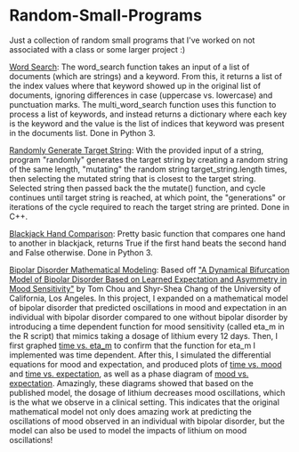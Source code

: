 # Random-Small-Programs
Just a collection of random small programs that I've worked on not associated with a class or some larger project :)

[Word Search](https://github.com/ankushbharadwaj/Random-Small-Programs/blob/master/Word%20Search): The word_search function takes an input of a list of documents (which are strings) and a keyword. From this, it returns a list of the index values where that keyword showed up in the original list of documents, ignoring differences in case (uppercase vs. lowercase) and punctuation marks. The multi_word_search function uses this function to process a list of keywords, and instead returns a dictionary where each key is the keyword and the value is the list of indices that keyword was present in the documents list. Done in Python 3. 

[Randomly Generate Target String](https://github.com/ankushbharadwaj/Random-Small-Programs/blob/master/Randomly%20Generate%20Target%20String): With the provided input of a string, program "randomly" generates the target string by creating a random string of the same length, "mutating" the random string target_string.length times, then selecting the mutated string that is closest to the target string. Selected string then passed back the the mutate() function, and cycle continues until target string is reached, at which point, the "generations" or iterations of the cycle required to reach the target string are printed. Done in C++. 

[Blackjack Hand Comparison](https://github.com/ankushbharadwaj/Random-Small-Programs/blob/master/Blackjack%20Hand%20Comparison): Pretty basic function that compares one hand to another in blackjack, returns True if the first hand beats the second hand and False otherwise. Done in Python 3. 

[Bipolar Disorder Mathematical Modeling](https://github.com/ankushbharadwaj/Random-Small-Programs/tree/master/Bipolar%20Disorder%20Mathematical%20Modeling): Based off ["A Dynamical Bifurcation Model of Bipolar Disorder Based on Learned Expectation and Asymmetry in Mood Sensitivity"](https://www.ncbi.nlm.nih.gov/pmc/articles/PMC6317753/) by Tom Chou and Shyr-Shea Chang of the University of California, Los Angeles. In this project, I expanded on a mathematical model of bipolar disorder that predicted oscillations in mood and expectation in an individual with bipolar disorder compared to one without bipolar disorder by introducing a time dependent function for mood sensitivity (called eta_m in the R script) that mimics taking a dosage of lithium every 12 days. Then, I first graphed [time vs. eta_m](https://github.com/ankushbharadwaj/Random-Small-Programs/blob/master/Bipolar%20Disorder%20Mathematical%20Modeling/time-vs-eta_m.pdf) to confirm that the function for eta_m I implemented was time dependent. After this, I simulated the differential equations for mood and expectation, and produced plots of [time vs. mood](https://github.com/ankushbharadwaj/Random-Small-Programs/blob/master/Bipolar%20Disorder%20Mathematical%20Modeling/time-vs-mood.pdf) and [time vs. expectation](https://github.com/ankushbharadwaj/Random-Small-Programs/blob/master/Bipolar%20Disorder%20Mathematical%20Modeling/time-vs-expectation.pdf), as well as a phase diagram of [mood vs. expectation](https://github.com/ankushbharadwaj/Random-Small-Programs/blob/master/Bipolar%20Disorder%20Mathematical%20Modeling/mood-vs-expectation.pdf). Amazingly, these diagrams showed that based on the published model, the dosage of lithium decreases mood oscillations, which is the what we observe in a clinical setting. This indicates that the original mathematical model not only does amazing work at predicting the oscillations of mood observed in an individual with bipolar disorder, but the model can also be used to model the impacts of lithium on mood oscillations!
